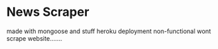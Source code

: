 # News Scraper
made with mongoose and stuff
heroku deployment non-functional
wont scrape website.......
